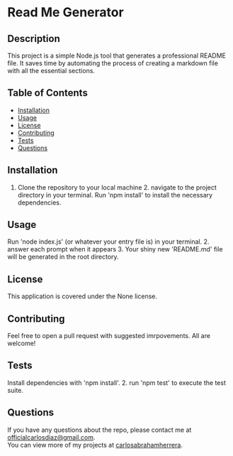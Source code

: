 
# Read Me Generator



## Description
This project is a simple Node.js tool that generates a professional README file. It saves time by automating the process of creating a markdown file with all the essential sections.

## Table of Contents
- [Installation](#installation)
- [Usage](#usage)
- [License](#license)
- [Contributing](#contributing)
- [Tests](#tests)
- [Questions](#questions)

## Installation
1. Clone the repository to your local machine 2. navigate to the project directory in your terminal. Run 'npm install' to install the necessary dependencies. 

## Usage
Run 'node index.js' (or whatever your entry file is) in your terminal. 2. answer each prompt when it appears 3. Your shiny new 'README.md' file will be generated in the root directory. 

## License
This application is covered under the None license.

## Contributing
Feel free to open a pull request with suggested imrpovements. All are welcome!

## Tests
Install dependencies with 'npm install'. 2. run 'npm test' to execute the test suite.

## Questions
If you have any questions about the repo, please contact me at officialcarlosdiaz@gmail.com.  
You can view more of my projects at [carlosabrahamherrera](https://github.com/carlosabrahamherrera).
